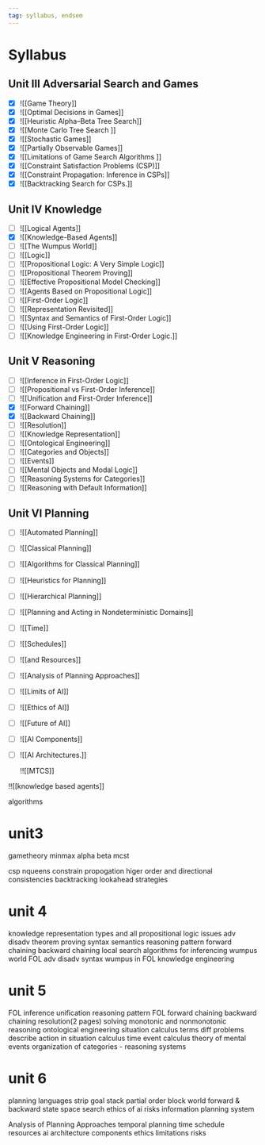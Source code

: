 ```yaml
---
tag: syllabus, endsem
---
```

# Syllabus

## Unit III Adversarial Search and Games
 - [x] ![[Game Theory]]
 - [x] ![[Optimal Decisions in Games]]
 - [x] ![[Heuristic Alpha–Beta Tree Search]]
 - [x] ![[Monte Carlo Tree Search ]]
 - [x] ![[Stochastic Games]]
 - [x] ![[Partially Observable Games]]
 - [x] ![[Limitations of Game Search Algorithms ]]
 - [x] ![[Constraint Satisfaction Problems (CSP)]]
 - [x] ![[Constraint Propagation: Inference in CSPs]]
 - [x] ![[Backtracking Search for CSPs.]]

## Unit IV Knowledge
 - [ ] ![[Logical Agents]]
 - [x] ![[Knowledge-Based Agents]]
 - [ ] ![[The Wumpus World]]
 - [ ] ![[Logic]]
 - [ ] ![[Propositional Logic: A Very Simple Logic]]
 - [ ] ![[Propositional Theorem Proving]]
 - [ ] ![[Effective Propositional Model Checking]]
 - [ ] ![[Agents Based on Propositional Logic]]
 - [ ] ![[First-Order Logic]]
 - [ ] ![[Representation Revisited]]
 - [ ] ![[Syntax and Semantics of First-Order Logic]]
 - [ ] ![[Using First-Order Logic]]
 - [ ] ![[Knowledge Engineering in First-Order Logic.]]

## Unit V Reasoning
 - [ ] ![[Inference in First-Order Logic]]
 - [ ] ![[Propositional vs First-Order Inference]]
 - [ ] ![[Unification and First-Order Inference]]
 - [x] ![[Forward Chaining]]
 - [x] ![[Backward Chaining]]
 - [ ] ![[Resolution]]
 - [ ] ![[Knowledge Representation]]
 - [ ] ![[Ontological Engineering]]
 - [ ] ![[Categories and Objects]]
 - [ ] ![[Events]]
 - [ ] ![[Mental Objects and Modal Logic]]
 - [ ] ![[Reasoning Systems for Categories]]
 - [ ] ![[Reasoning with Default Information]]

## Unit VI Planning
 - [ ] ![[Automated Planning]]
 - [ ] ![[Classical Planning]]
 - [ ] ![[Algorithms for Classical Planning]]
 - [ ] ![[Heuristics for Planning]]
 - [ ] ![[Hierarchical Planning]]
 - [ ] ![[Planning and Acting in Nondeterministic Domains]]
 - [ ] ![[Time]]
 - [ ] ![[Schedules]]
 - [ ] ![[and Resources]]
 - [ ] ![[Analysis of Planning Approaches]]
 - [ ] ![[Limits of AI]]
 - [ ] ![[Ethics of AI]]
 - [ ] ![[Future of AI]]
 - [ ] ![[AI Components]]
 - [ ] ![[AI Architectures.]]




	!![[MTCS]]

!![[knowledge based agents]]

algorithms 
# unit3

gametheory
minmax
alpha beta
mcst

csp
nqueens
constrain propogation
higer order and directional consistencies
backtracking lookahead strategies

# unit 4
knowledge representation 
types and all
propositional logic 
issues
adv disadv
theorem proving
syntax 
semantics 
reasoning pattern
forward chaining 
backward chaining
local search algorithms for inferencing
wumpus world 
FOL
adv disadv
syntax
wumpus in FOL
knowledge engineering 


# unit 5
FOL inference 
unification 
reasoning pattern FOL
forward chaining 
backward chaining
resolution(2 pages) solving
monotonic and nonmonotonic reasoning 
ontological engineering 
situation calculus
	terms
	diff problems
	describe action in situation calculus 
time event calculus 
theory of  mental events 
organization of categories - reasoning systems 

# unit 6
planning languages
strip
goal stack
partial order 
block world 
forward & backward  state space search
ethics of ai
risks
information planning system

Analysis of Planning Approaches
temporal planning 
time schedule resources
ai architecture
components 
ethics 
limitations 
risks 
